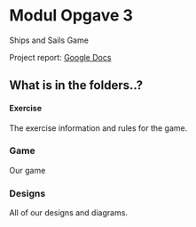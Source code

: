 # Modul Opgave 3
Ships and Sails Game

Project report: [Google Docs](https://docs.google.com/document/d/1jFa_vIZ3ZhDhDGs7WHSXubrLJ1X63S9TVVATxLatTEk/edit)

## What is in the folders..?
#### Exercise
The exercise information and rules for the game.

### Game
Our game

### Designs
All of our designs and diagrams.


